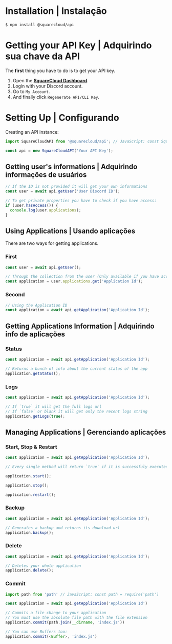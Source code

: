 # **Installation** | Instalação

```bash
$ npm install @squarecloud/api
```

# **Getting your API Key** | Adquirindo sua chave da API

The **first** thing you have to do is to get your API key.

1. Open the [**SquareCloud Dashboard**](https://squarecloud.app/dashboard/me).
2. Login with your Discord account.
3. Go to `My Account`.
4. And finally click `Regenerate API/CLI Key`.

# **Setting Up** | Configurando

Creating an API instance:

```js
import SquareCloudAPI from '@squarecloud/api'; // JavaScript: const SquareCloudAPI = require('@squarecloud/api')

const api = new SquareCloudAPI('Your API Key');
```

## **Getting user's informations** | Adquirindo informações de usuários

```js
// If the ID is not provided it will get your own informations
const user = await api.getUser('User Discord ID');

// To get private properties you have to check if you have access:
if (user.hasAccess()) {
  console.log(user.applications);
}
```

## **Using Applications** | Usando aplicações

There are two ways for getting applications.

### **First**

```js
const user = await api.getUser();

// Through the collection from the user (Only available if you have access to it)
const application = user.applications.get('Application Id');
```

### **Second**

```js
// Using the Application ID
const application = await api.getApplication('Application Id');
```

## **Getting Applications Information** | Adquirindo info de aplicações

### **Status**

```js
const application = await api.getApplication('Application Id');

// Returns a bunch of info about the current status of the app
application.getStatus();
```

### **Logs**

```js
const application = await api.getApplication('Application Id');

// If `true` it will get the full logs url
// If `false` or blank it will get only the recent logs string
application.getLogs(true);
```

## **Managing Applications** | Gerenciando aplicações

### **Start, Stop & Restart**

```js
const application = await api.getApplication('Application Id');

// Every single method will return `true` if it is successfuly executed

application.start();

application.stop();

application.restart();
```

### **Backup**

```js
const application = await api.getApplication('Application Id');

// Generates a backup and returns its download url
application.backup();
```

### **Delete**

```js
const application = await api.getApplication('Application Id');

// Deletes your whole application
application.delete();
```

### **Commit**

```js
import path from 'path' // JavaScript: const path = require('path')

const application = await api.getApplication('Application Id')

// Commits a file change to your application
// You must use the absolute file path with the file extension
application.commit(path.join(__dirname, 'index.js'))

// You can use Buffers too:
application.commit(<Buffer>, 'index.js')
```
